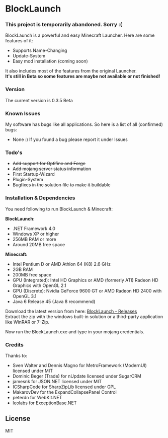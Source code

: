 # BlockLaunch

### This project is temporarily abandoned. Sorry :(

BlockLaunch is a powerful and easy Minecraft Launcher. Here are some features of it:

  - Supports Name-Changing
  - Update-System
  - Easy mod installation (coming soon)

It also includes most of the features from the original Launcher.  
**It's still in Beta so some features are maybe not available or not finished!**

### Version
The current version is 0.3.5 Beta

### Known Issues

My software has bugs like all applications. So here is a list of all (confirmed) bugs:

- None :) If you found a bug please report it under Issues

### Todo's

- ~~Add support for Optifine and Forge~~
- ~~Add mojang server status information~~
- First Startup-Wizard
- Plugin-System
- ~~Bugfixes in the solution file to make it buildable~~

### Installation & Dependencies

You need following to run BlockLaunch & Minecraft:

**BlockLaunch:**

- .NET Framework 4.0
- Windows XP or higher
- 256MB RAM or more
- Around 20MB free space

**Minecraft:**

- Intel Pentium D or AMD Athlon 64 (K8) 2.6 GHz
- 2GB RAM
- 200MB free space
- GPU (Integrated): Intel HD Graphics or AMD (formerly ATI) Radeon HD Graphics with OpenGL 2.1
- GPU (Discrete): Nvidia GeForce 9600 GT or AMD Radeon HD 2400 with OpenGL 3.1
- Java 6 Release 45 (Java 8 recommend)

Download the latest version from here: [BlockLaunch - Releases](https://github.com/KaskadekingDE/BlockLaunch/releases "Releases")  
Extract the zip with the windows built-in solution or a third-party application like WinRAR or 7-Zip.

Now run the BlockLaunch.exe and type in your mojang credentials.

### Credits

Thanks to:

- Sven Walter and Dennis Magno for MetroFramework (ModernUI) licensed under MIT
- Dominic Beger (Trade) for nUpdate licensed under SugarCRM
- jamesnk for JSON.NET licensed under MIT
- ICSharpCode for SharpZipLib licensed under GPL
- MakarovDev for the ExpandCollapsePanel Control
- peterdn for WebKit.NET
- leolabs for ExceptionBase.NET

License
----

MIT

